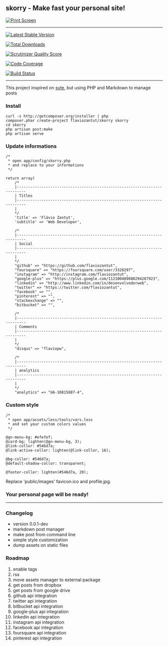 ## skorry - Make fast your personal site!

[![Print Screen](https://dl.dropboxusercontent.com/u/20652183/skorry.png)](https://dl.dropboxusercontent.com/u/20652183/skorry.png)

---

[![Latest Stable Version](https://poser.pugx.org/flaviozantut/skorry/v/stable.png)](https://packagist.org/packages/flaviozantut/skorry)

[![Total Downloads](https://poser.pugx.org/flaviozantut/skorry/downloads.png)](https://packagist.org/packages/flaviozantut/skorry)

[![Scrutinizer Quality Score](https://scrutinizer-ci.com/g/flaviozantut/skorry/badges/quality-score.png?s=c3c33757acb99bd4a7f0c7fdcb6109fef80da524)](https://scrutinizer-ci.com/g/flaviozantut/skorry/)

[![Code Coverage](https://scrutinizer-ci.com/g/flaviozantut/skorry/badges/coverage.png?s=4245049f6158c38b8f17ec9b1924d7993219a99a)](https://scrutinizer-ci.com/g/flaviozantut/skorry/)

[![Build Status](https://drone.io/github.com/flaviozantut/skorry/status.png)](https://drone.io/github.com/flaviozantut/skorry/latest)

---

This project inspired on [syte](https://github.com/rigoneri/syte), but using PHP and Markdown to manage posts



### Install

    curl -s http://getcomposer.org/installer | php
    composer.phar create-project flaviozantut/skorry skorry
    cd skorry
    php artisan post:make
    php artisan serve



### Update informations

    /*
     * open app/config/skorry.php
     * and replace to your informations
     */

    return array(
        /*
        |--------------------------------------------------------------------------
        | Titles
        |--------------------------------------------------------------------------
        |
        */
        'title' => 'Flávio Zantut',
        'subtitle' => 'Web Developer',

        /*
        |--------------------------------------------------------------------------
        | Social
        |--------------------------------------------------------------------------
        |
        */
        "github" => "https://github.com/flaviozantut",
        "foursquare" => "https://foursquare.com/user/3328297",
        "instagram" => "http://instagram.com/flaviozantut",
        "google-plus" => "https://plus.google.com/112100489080294287923",
        "linkedin" => "http://www.linkedin.com/in/desenvolvedorweb",
        "twitter" => "https://twitter.com/flaviozantut",
        "facebook" => "",
        "pinterest" => "",
        "stackexchange" => "",
        "bitbucket" => "",

        /*
        |--------------------------------------------------------------------------
        | Comments
        |--------------------------------------------------------------------------
        |
        */
        "disqus" => "flaviopw",

        /*
        |--------------------------------------------------------------------------
        | analytics
        |--------------------------------------------------------------------------
        |
        */
        "analytics" => "UA-10815887-4",



### Custom style

    /*
     * open app/assets/less/tools/vars.less
     * and set your custom colors values
     */

    @gn-menu-bg: #efefef;
    @card-bg: lighten(@gn-menu-bg, 3);
    @link-collor: #546d7a;
    @link-active-collor: lighten(@link-collor, 16);

    @bg-collor: #546d7a;
    @default-shadow-collor: transparent;

    @footer-collor: lighten(#546d7a, 20);

Replace 'public/images' favicon.ico and profile.jpg.

### Your personal page will be ready!

-----


### Changelog

* version 0.0.1-dev
 * markdown post manager
 * make post from command line
 * simple style customization
 * dump assets on static files




### Roadmap

1. enable tags
1. rss
1. move assets manager to external package
1. get posts from dropbox
1. get posts from google drive
1. github api integration
1. twitter api integration
1. bitbucket api integration
1. google-plus api integration
1. linkedin api integration
1. instagram api integration
1. facebook api integration
1. foursquare api integration
1. pinterest api integration








